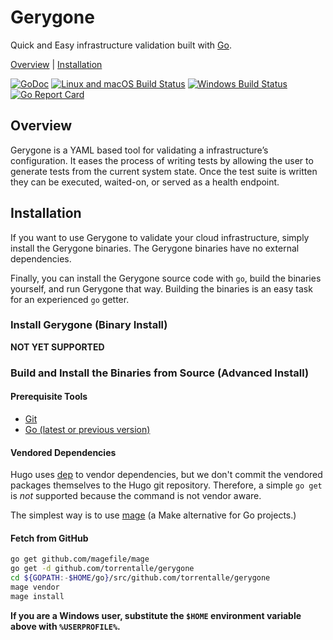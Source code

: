 # Gerygone

Quick and Easy infrastructure validation built with [Go][].

[Overview](#overview) |
[Installation](#installation)

[![GoDoc](https://godoc.org/github.com/torrentalle/gerygone?status.svg)](https://godoc.org/github.com/torrentalle/gerygone)
[![Linux and macOS Build Status](https://api.travis-ci.org/torrentalle/gerygone.svg?branch=master&label=Linux+and+macOS+build "Linux and macOS Build Status")](https://travis-ci.org/torrentalle/gerygone)
[![Windows Build Status](https://ci.appveyor.com/api/projects/status/fdfdfdfdfd?svg=true&label=Windows+build "Windows Build Status")](https://ci.appveyor.com/project/bep/gerygone/branch/master)
[![Go Report Card](https://goreportcard.com/badge/github.com/torrentalle/gerygone)](https://goreportcard.com/report/github.com/torrentalle/gerygone)

## Overview

Gerygone is a YAML based tool for validating a infrastructure’s configuration. 
It eases the process of writing tests by allowing the user to generate tests from the current system state. 
Once the test suite is written they can be executed, waited-on, or served as a health endpoint.

## Installation

If you want to use Gerygone to validate your cloud infrastructure, simply install the Gerygone binaries.
The Gerygone binaries have no external dependencies.

Finally, you can install the Gerygone source code with `go`, build the binaries yourself, and run Gerygone that way.
Building the binaries is an easy task for an experienced `go` getter.

### Install Gerygone (Binary Install)

**NOT YET SUPPORTED**

### Build and Install the Binaries from Source (Advanced Install)

#### Prerequisite Tools

* [Git](http://git-scm.com/)
* [Go (latest or previous version)](https://golang.org/dl/)

#### Vendored Dependencies

Hugo uses [dep](https://github.com/golang/dep) to vendor dependencies, but we don't commit the vendored packages themselves to the Hugo git repository. Therefore, a simple `go get` is _not_ supported because the command is not vendor aware.

The simplest way is to use [mage](https://github.com/magefile/mage) (a Make alternative for Go projects.)

#### Fetch from GitHub

```bash
go get github.com/magefile/mage
go get -d github.com/torrentalle/gerygone
cd ${GOPATH:-$HOME/go}/src/github.com/torrentalle/gerygone
mage vendor
mage install
```

**If you are a Windows user, substitute the `$HOME` environment variable above with `%USERPROFILE%`.**


[Go]: https://golang.org/